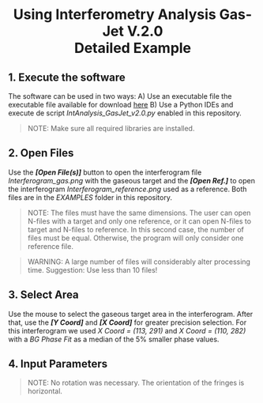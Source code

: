 # <h1 align = "center"> Using Interferometry Analysis Gas-Jet V.2.0<br> Detailed Example </h1>

## 1. Execute the software
The software can be used in two ways:
A) Use an executable file the executable file available for download [here](https://drive.google.com/file/d/1K_-3wm8TOzxROLyAc22AkRXlRvD3GjjI/view?usp=sharing)
B) Use a Python IDEs and execute de script *IntAnalysis_GasJet_v2.0.py* enabled in this repository.
> NOTE: Make sure all required libraries are installed.   

## 2. Open Files
Use the ***[Open File(s)]*** button to open the interferogram file *Interferogram_gas.png* with the gaseous target and the ***[Open Ref.]*** to open the interferogram *Interferogram_reference.png* used as a reference. Both files are in the *EXAMPLES* folder in this repository. 

> NOTE: The files must have the same dimensions. The user can open N-files with a target and only one reference, or it can open N-files to target and N-files to reference. In this second case, the number of files must be equal. Otherwise, the program will only consider one reference file.

> WARNING: A large number of files will considerably alter processing time. Suggestion: Use less than 10 files!

## 3. Select Area
Use the mouse to select the gaseous target area in the interferogram. After that, use the ***[Y Coord]*** and ***[X Coord]*** for greater precision selection. For this interferogram we used *X Coord = (113, 291)* and *X Coord = (110, 282)* with a *BG Phase Fit* as a median of the 5% smaller phase values.

## 4. Input Parameters

> NOTE: No rotation was necessary. The orientation of the fringes is horizontal.
